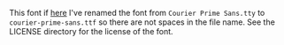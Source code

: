 This font if [here](https://www.1001fonts.com/courier-prime-sans-font.html)
I've renamed the font from `Courier Prime Sans.tty` to `courier-prime-sans.ttf`
so there are not spaces in the file name. See the LICENSE directory for the
license of the font.
